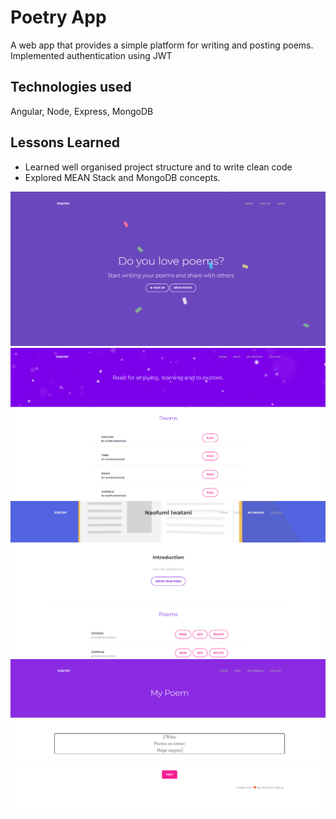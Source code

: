 

# Poetry App
 
A web app that provides a simple platform for writing and posting poems. Implemented authentication using JWT


## Technologies used

Angular, Node, Express, MongoDB




## Lessons Learned

- Learned well organised project structure and to write clean code
- Explored MEAN Stack and MongoDB concepts.

<img src="https://github.com/SuhaneeMavar/PoetryApp/blob/main/src/assets/img/Screenshot%20(271).png">
<img src="https://github.com/SuhaneeMavar/PoetryApp/blob/main/src/assets/img/Screenshot%20(276).png">
<img src="https://github.com/SuhaneeMavar/PoetryApp/blob/main/src/assets/img/Screenshot%20(274).png">
<img src="https://github.com/SuhaneeMavar/PoetryApp/blob/main/src/assets/img/Screenshot%20(280).png">
